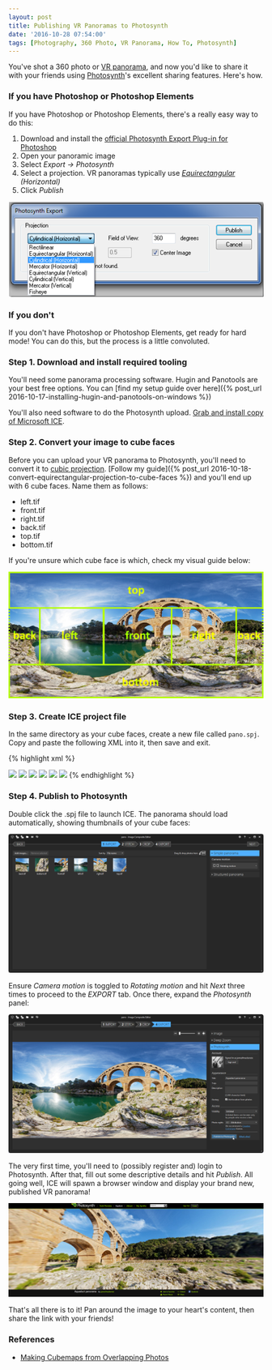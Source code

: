 ```yaml
---
layout: post
title: Publishing VR Panoramas to Photosynth
date: '2016-10-28 07:54:00'
tags: [Photography, 360 Photo, VR Panorama, How To, Photosynth]
---
```


You've shot a 360 photo or <a href="https://en.wikipedia.org/wiki/VR_photography" target="_blank">VR panorama</a>, and now you'd like to share it with your friends using <a href="https://photosynth.net/" target="_blank">Photosynth</a>'s excellent sharing features. Here's how.

### If you have Photoshop or Photoshop Elements

If you have Photoshop or Photoshop Elements, there's a really easy way to do this:

1. Download and install the <a href="http://research.microsoft.com/en-us/um/redmond/groups/ivm/PSPlugin/" target="_blank">official Photosynth Export Plug-in for Photoshop</a>
2. Open your panoramic image
3. Select <i>Export -> Photosynth</i>
4. Select a projection. VR panoramas typically use <i><a href="https://en.wikipedia.org/wiki/Equirectangular_projection" target="_blank">Equirectangular</a> (Horizontal)</i>
5. Click <i>Publish</i>

![Export to PhotoSynth](/img/posts/photosynth-export.png)

### If you don't

If you don't have Photoshop or Photoshop Elements, get ready for hard mode! You can do this, but the process is a little convoluted.

### Step 1. Download and install required tooling

You'll need some panorama processing software. Hugin and Panotools are your best free options. You can [find my setup guide over here]({% post_url 2016-10-17-installing-hugin-and-panotools-on-windows %})

You'll also need software to do the Photosynth upload. <a href="http://research.microsoft.com/en-us/um/redmond/projects/ice/" target="_blank">Grab and install copy of Microsoft ICE</a>.

### Step 2. Convert your image to cube faces

Before you can upload your VR panorama to Photosynth, you'll need to convert it to <a href="https://en.wikipedia.org/wiki/Cube_mapping" target="_blank">cubic projection</a>. [Follow my guide]({% post_url 2016-10-18-convert-equirectangular-projection-to-cube-faces %}) and you'll end up with 6 cube faces. Name them as follows:

* left.tif
* front.tif
* right.tif
* back.tif
* top.tif
* bottom.tif

If you're unsure which cube face is which, check my visual guide below:

![cube faces guide](/img/posts/cube-faces-guide.png)

### Step 3. Create ICE project file

In the same directory as your cube faces, create a new file called <code>pano.spj</code>. Copy and paste the following XML into it, then save and exit.

{% highlight xml %}
<?xml version="1.0" encoding="utf-8"?>
<stitchProject version="1.1">
  <stitchParams mapping="horizontalSpherical" motionModel="rotation3D" view3D="0 deg 0 deg 0 deg" />
  <sourceImages>
    <image src="front.tif">
      <camOrient3D eulerAngles="0 deg 0 deg 0 deg" focalLength="1" />
    </image>
    <image src="right.tif">
      <camOrient3D eulerAngles="0 deg 0 deg 90 deg" focalLength="1" />
    </image>
    <image src="back.tif">
      <camOrient3D eulerAngles="0 deg 0 deg 180 deg" focalLength="1" />
    </image>
    <image src="left.tif">
      <camOrient3D eulerAngles="0 deg 0 deg -90 deg" focalLength="1" />
    </image>
    <image src="top.tif">
      <camOrient3D eulerAngles="0 deg -90 deg 0 deg" focalLength="1" />
    </image>
    <image src="bottom.tif">
      <camOrient3D eulerAngles="0 deg 90 deg 0 deg" focalLength="1" />
    </image>
  </sourceImages>
</stitchProject>
{% endhighlight %}

### Step 4. Publish to Photosynth
 
Double click the .spj file to launch ICE. The panorama should load automatically, showing thumbnails of your cube faces:

![stitch a panorama](/img/posts/ice-1.png)

Ensure <i>Camera motion</i> is toggled to <i>Rotating motion</i> and hit <i>Next</i> three times to proceed to the <i>EXPORT</i> tab. Once there, expand the <i>Photosynth</i> panel:

![Publish to Photosynth](/img/posts/ice-publish-to-photosynth.png)

The very first time, you'll need to (possibly register and) login to Photosynth. After that, fill out some descriptive details and hit <i>Publish</i>. All going well, ICE will spawn a browser window and display your brand new, published VR panorama!

![Photosynth VR panorama](/img/posts/photosynth-published-panorama.png)

That's all there is to it! Pan around the image to your heart's content, then share the link with your friends!

### References
* <a href="http://www.reallyslick.com/blog/2015/09/making-cubemaps-from-overlapping-photos/" target="_blank">Making Cubemaps from Overlapping Photos</a>
